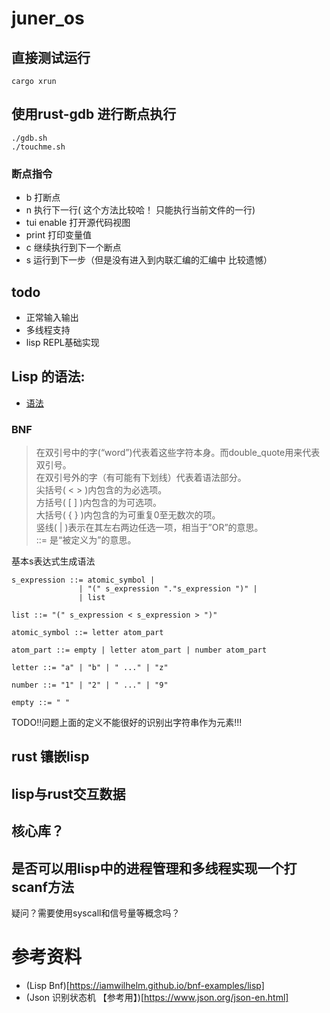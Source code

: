 # juner_os


## 直接测试运行

```
cargo xrun
```

##  使用rust-gdb 进行断点执行

```
./gdb.sh
./touchme.sh

```
### 断点指令
- b  打断点
- n  执行下一行( 这个方法比较哈！ 只能执行当前文件的一行)
- tui enable 打开源代码视图
- print 打印变量值
- c 继续执行到下一个断点
- s 运行到下一步（但是没有进入到内联汇编的汇编中 比较遗憾）



## todo
- 正常输入输出
- 多线程支持
- lisp REPL基础实现


## Lisp 的语法:
- [语法](./grammar.md)

### BNF
> 在双引号中的字(“word”)代表着这些字符本身。而double_quote用来代表双引号。  
> 在双引号外的字（有可能有下划线）代表着语法部分。  
> 尖括号( < > )内包含的为必选项。  
> 方括号( [ ] )内包含的为可选项。  
> 大括号( { } )内包含的为可重复0至无数次的项。  
> 竖线( | )表示在其左右两边任选一项，相当于”OR”的意思。  
> ::= 是“被定义为”的意思。

基本s表达式生成语法

```bnf
s_expression ::= atomic_symbol |
               | "(" s_expression "."s_expression ")" |
               | list 
   
list ::= "(" s_expression < s_expression > ")"

atomic_symbol ::= letter atom_part

atom_part ::= empty | letter atom_part | number atom_part

letter ::= "a" | "b" | " ..." | "z"

number ::= "1" | "2" | " ..." | "9"

empty ::= " "
```

TODO!!问题上面的定义不能很好的识别出字符串作为元素!!!


## rust 镶嵌lisp
## lisp与rust交互数据

## 核心库？

## 是否可以用lisp中的进程管理和多线程实现一个打scanf方法
疑问？需要使用syscall和信号量等概念吗？

# 参考资料
- (Lisp Bnf)[https://iamwilhelm.github.io/bnf-examples/lisp]
- (Json 识别状态机 【参考用】)[https://www.json.org/json-en.html]